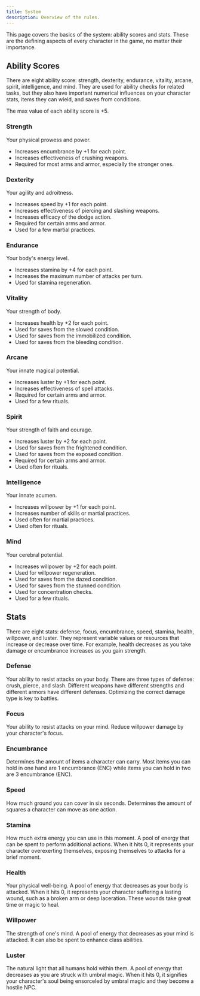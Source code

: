 ```yaml
---
title: System
description: Overview of the rules.
---
```


This page covers the basics of the system: ability scores and stats. These are the defining aspects of every character in the game, no matter their importance.

## Ability Scores

There are eight ability score: strength, dexterity, endurance, vitality, arcane, spirit, intelligence, and mind. They are used for ability checks for related tasks, but they also have important numerical influences on your character stats, items they can wield, and saves from conditions.

The max value of each ability score is +5.

### Strength

Your physical prowess and power.

- Increases encumbrance by +1 for each point.
- Increases effectiveness of crushing weapons.
- Required for most arms and armor, especially the stronger ones.

### Dexterity

Your agility and adroitness.

- Increases speed by +1 for each point.
- Increases effectiveness of piercing and slashing weapons.
- Increases efficacy of the dodge action.
- Required for certain arms and armor.
- Used for a few martial practices.

### Endurance

Your body's energy level.

- Increases stamina by +4 for each point.
- Increases the maximum number of attacks per turn.
- Used for stamina regeneration.

### Vitality

Your strength of body.

- Increases health by +2 for each point.
- Used for saves from the slowed condition.
- Used for saves from the immobilized condition.
- Used for saves from the bleeding condition.

### Arcane

Your innate magical potential.

- Increases luster by +1 for each point.
- Increases effectiveness of spell attacks.
- Required for certain arms and armor.
- Used for a few rituals.

### Spirit

Your strength of faith and courage.

- Increases luster by +2 for each point.
- Used for saves from the frightened condition.
- Used for saves from the exposed condition.
- Required for certain arms and armor.
- Used often for rituals.

### Intelligence

Your innate acumen.

- Increases willpower by +1 for each point.
- Increases number of skills or martial practices.
- Used often for martial practices.
- Used often for rituals.

### Mind

Your cerebral potential.

- Increases willpower by +2 for each point.
- Used for willpower regeneration.
- Used for saves from the dazed condition.
- Used for saves from the stunned condition.
- Used for concentration checks.
- Used for a few rituals.

## Stats

There are eight stats: defense, focus, encumbrance, speed, stamina, health, willpower, and luster. They represent variable values or resources that increase or decrease over time. For example, health decreases as you take damage or encumbrance increases as you gain strength.

### Defense

Your ability to resist attacks on your body. There are three types of defense: crush, pierce, and slash. Different weapons have different strengths and different armors have different defenses. Optimizing the correct damage type is key to battles.

### Focus

Your ability to resist attacks on your mind. Reduce willpower damage by your character's focus.

### Encumbrance

Determines the amount of items a character can carry. Most items you can hold in one hand are 1 encumbrance (ENC) while items you can hold in two are 3 encumbrance (ENC).

### Speed

How much ground you can cover in six seconds. Determines the amount of squares a character can move as one action.

### Stamina

How much extra energy you can use in this moment. A pool of energy that can be spent to perform additional actions. When it hits 0, it represents your character overexerting themselves, exposing themselves to attacks for a brief moment.

### Health

Your physical well-being. A pool of energy that decreases as your body is attacked. When it hits 0, it represents your character suffering a lasting wound, such as a broken arm or deep laceration. These wounds take great time or magic to heal.

### Willpower

The strength of one's mind. A pool of energy that decreases as your mind is attacked. It can also be spent to enhance class abilities.

### Luster

The natural light that all humans hold within them. A pool of energy that decreases as you are struck with umbral magic. When it hits 0, it signifies your character's soul being ensorceled by umbral magic and they become a hostile NPC.
